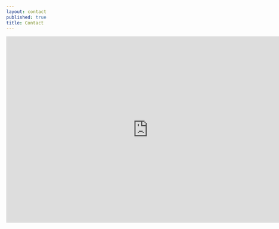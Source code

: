 ```yaml
---
layout: contact
published: true
title: Contact
---
```


<iframe src="https://docs.google.com/forms/d/18e71eUU_zdcnWu21ghStGkVvJy1mBcfMgKWmudVMvzg/viewform?embedded=true" width="760" height="500" frameborder="0" marginheight="0" marginwidth="0">Loading...</iframe>